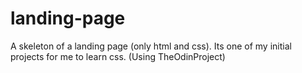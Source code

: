 # landing-page
A skeleton of a landing page (only html and css). Its one of my initial projects for me to learn css. (Using TheOdinProject)
